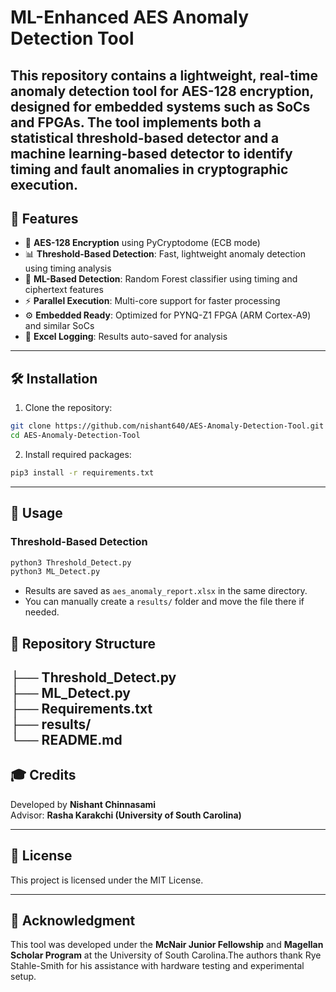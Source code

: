 # ML-Enhanced AES Anomaly Detection Tool

This repository contains a lightweight, real-time anomaly detection tool for AES-128 encryption, designed for embedded systems such as SoCs and FPGAs. The tool implements both a statistical threshold-based detector and a machine learning-based detector to identify timing and fault anomalies in cryptographic execution.
---

## 🚀 Features

- 🔐 **AES-128 Encryption** using PyCryptodome (ECB mode)
- 📊 **Threshold-Based Detection**: Fast, lightweight anomaly detection using timing analysis
- 🤖 **ML-Based Detection**: Random Forest classifier using timing and ciphertext features
- ⚡ **Parallel Execution**: Multi-core support for faster processing
- ⚙️ **Embedded Ready**: Optimized for PYNQ-Z1 FPGA (ARM Cortex-A9) and similar SoCs
- 📝 **Excel Logging**: Results auto-saved for analysis

---

## 🛠️ Installation

1. Clone the repository:
```bash
git clone https://github.com/nishant640/AES-Anomaly-Detection-Tool.git
cd AES-Anomaly-Detection-Tool
```
2. Install required packages:
```bash
pip3 install -r requirements.txt
```
---
## 🧪 Usage

### Threshold-Based Detection
```bash
python3 Threshold_Detect.py
python3 ML_Detect.py
```
- Results are saved as `aes_anomaly_report.xlsx` in the same directory.
- You can manually create a `results/` folder and move the file there if needed.
## 📂 Repository Structure
├── Threshold_Detect.py     
├── ML_Detect.py             
├── Requirements.txt         
├── results/        
└── README.md               
---

## 🎓 Credits

Developed by **Nishant Chinnasami**  
Advisor: **Rasha Karakchi (University of South Carolina)**

---

## 📜 License

This project is licensed under the MIT License.

---

## 📣 Acknowledgment

This tool was developed under the **McNair Junior Fellowship** and **Magellan Scholar Program** at the University of South Carolina.The authors thank Rye Stahle-Smith for his assistance with hardware testing and experimental setup.







